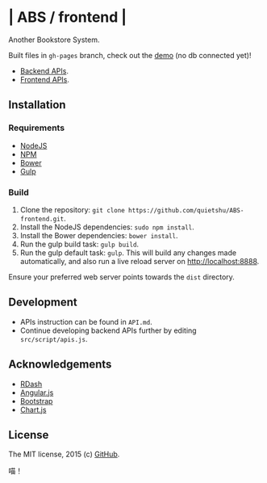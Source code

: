 # | ABS / frontend |

Another Bookstore System.

Built files in `gh-pages` branch, check out the [demo](http://quietshu.github.io/ABS-frontend/dist)  (no db connected yet)!

- [Backend APIs](https://github.com/quietshu/ABS-frontend/blob/master/API.md).
- [Frontend APIs](https://github.com/quietshu/ABS-frontend/blob/master/src/script/apis.js).

## Installation
### Requirements

- [NodeJS](http://nodejs.org/)
- [NPM](https://www.npmjs.org/)
- [Bower](http://bower.io)
- [Gulp](http://gulpjs.com)

### Build

1. Clone the repository: `git clone https://github.com/quietshu/ABS-frontend.git`.
2. Install the NodeJS dependencies: `sudo npm install`.
3. Install the Bower dependencies: `bower install`.
4. Run the gulp build task: `gulp build`.
5. Run the gulp default task: `gulp`. This will build any changes made automatically, and also run a live reload server on [http://localhost:8888](http://localhost:8888).

Ensure your preferred web server points towards the `dist` directory.

## Development

- APIs instruction can be found in `API.md`.
- Continue developing backend APIs further by editing `src/script/apis.js`.

## Acknowledgements
- [RDash](https://github.com/rdash/rdash-angular)
- [Angular.js](https://github.com/angular/angular.js)
- [Bootstrap](https://github.com/twbs/bootstrap)
- [Chart.js](https://github.com/nnnick/Chart.js)

## License

The MIT license, 2015 (c) [GitHub](https://github.com/quietshu/ABS-frontend).

喵！
